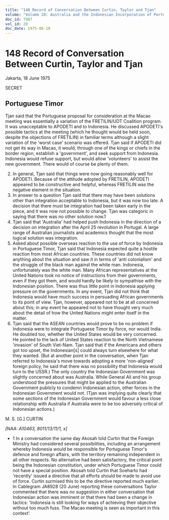 ```yaml
---
title: "148 Record of Conversation Between Curtin, Taylor and Tjan"
volume: "Volume 20: Australia and the Indonesian Incorporation of Portuguese Timor, 1974-1976"
doc_id: 7987
vol_id: 20
doc_date: 1975-06-18
---
```


# 148 Record of Conversation Between Curtin, Taylor and Tjan

Jakarta, 18 June 1975

SECRET

## Portuguese Timor

Tjan said that the Portuguese proposal for consideration at the Macao meeting was essentially a variation of the FRETILIN/UDT Coalition program. It was unacceptable to APODETI and to Indonesia. He discussed APODETI's possible tactics at the meeting (which he thought would be held soon, despite the objections of FRETILIN) in familiar terms although a slight variation of the 'worst case' scenario was offered. Tjan said if APODETI did not get its way in Macao, it would, through one of the kings or chiefs in the border region, establish a 'government', and seek support from Indonesia. Indonesia would refuse support, but would allow 'volunteers' to assist the new government. There would of course be plenty of them.

  2. In general, Tjan said that things were now going reasonably well for APODETI. Because of the attitude adopted by FRETILIN, APODETI appeared to be constructive and helpful, whereas FRETILIN was the negative element in the situation.
  3. In answer to a question Tjan said that there may have been solutions other than integration acceptable to Indonesia, but it was now too late. A decision that there must be integration had been taken early in the piece, and it was now not possible to change. Tjan was categoric in saying that there was no other solution now.1
  4. Tjan said that 'Australia' had helped push Indonesia in the direction of a decision on integration after the April 25 revolution in Portugal. A large range of Australian journalists and academics thought that the most logical solution was integration.
  5. Asked about possible overseas reaction to the use of force by Indonesia in Portuguese Timor, Tjan said that Indonesia expected quite a hostile reaction from most African countries. These countries did not know anything about the situation and saw it in terms of 'anti­ colonialism' and the struggle of the black man against the white man. Indonesia, unfortunately was the white man. Many African representatives at the United Nations took no notice of instructions from their governments, even if they got them, and would hardly be likely to sympathise with the Indonesian position. There was thus little point in Indonesia applying pressure on the governments. In any event, Tjan did not think that Indonesia would have much success in persuading African governments to its point of view. Tjan, however, appeared not to be at all concerned about this; in any event he appeared not to have thought very much about the detail of how the United Nations might enter itself in the matter.
  6. Tjan said that the ASEAN countries would prove to be no problem if Indonesia were to integrate Portuguese Timor by force, nor would India. He doubted too, whether the United States would be very concerned. He pointed to the lack of United States reaction to the North Vietnamese 'invasion' of South Viet-Nam. Tjan said that if the Americans and others got too upset, the Indonesian[s] could always turn elsewhere for what they wanted. (But at another point in the conversation, when Tjan referred to Indonesia's move towards adopting a more 'non-aligned' foreign policy, he said that there was no possibility that Indonesia would turn to the USSR.) The only country the Indonesian Government was slightly concerned about was Australia. While General Ali and his group understood the pressures that might be applied to the Australian Government publicly to condemn Indonesian action, other forces in the Indonesian Government would not. (Tjan was implying quite clearly that some sections of the Indonesian Government would favour a less close relationship with Australia if Australia were to be too adversely critical of Indonesian actions.)



M. S. [G.] CURTIN

_[NAA: A10463, 8011/13/11/1, x]_

  * 1 In a conversation the same day Akosah told Curtin that the Foreign Ministry had considered several possibilities, including an arrangement whereby Indonesia would be responsible for Portuguese Timor's defence and foreign affairs, with the territory remaining independent in all other respects. No alternative had been satisfactory, the critical point being the Indonesian constitution, under which Portuguese Timor could not have a special position. Akosah told Curtin that Soeharto had 'recently' issued a directive that all efforts should be made to avoid use of force. Curtin surmised this to be the directive reported much earlier. In Cablegram JA8928 (20 June) reporting these conversations Taylor commented that there was no suggestion in either conversation that Indonesian action was imminent or that there had been a change in tactics: 'Indonesia is still looking for ways of achieving their objective without too much fuss. The Macao meeting is seen as important in this context'.


